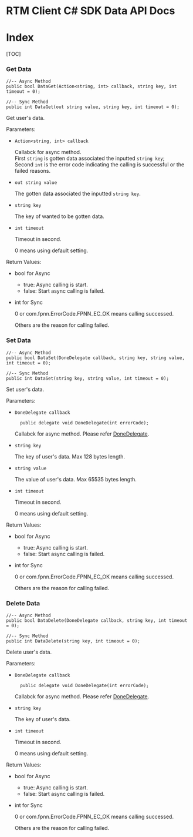 # RTM Client C# SDK Data API Docs

# Index

[TOC]

### Get Data

	//-- Async Method
	public bool DataGet(Action<string, int> callback, string key, int timeout = 0);
	
	//-- Sync Method
	public int DataGet(out string value, string key, int timeout = 0);

Get user's data.

Parameters:

+ `Action<string, int> callback`

	Callabck for async method.  
	First `string` is gotten data associated the inputted `string key`;  
	Second `int` is the error code indicating the calling is successful or the failed reasons.

+ `out string value`

	The gotten data associated the inputted `string key`.

+ `string key`

	The key of wanted to be gotten data.

+ `int timeout`

	Timeout in second.

	0 means using default setting.


Return Values:

+ bool for Async

	* true: Async calling is start.
	* false: Start async calling is failed.

+ int for Sync

	0 or com.fpnn.ErrorCode.FPNN_EC_OK means calling successed.

	Others are the reason for calling failed.

### Set Data

	//-- Async Method
	public bool DataSet(DoneDelegate callback, string key, string value, int timeout = 0);
	
	//-- Sync Method
	public int DataSet(string key, string value, int timeout = 0);

Set user's data.

Parameters:

+ `DoneDelegate callback`

		public delegate void DoneDelegate(int errorCode);

	Callabck for async method. Please refer [DoneDelegate](Delegates.md#DoneDelegate).

+ `string key`

	The key of user's data. Max 128 bytes length.

+ `string value`

	The value of user's data. Max 65535 bytes length.

+ `int timeout`

	Timeout in second.

	0 means using default setting.


Return Values:

+ bool for Async

	* true: Async calling is start.
	* false: Start async calling is failed.

+ int for Sync

	0 or com.fpnn.ErrorCode.FPNN_EC_OK means calling successed.

	Others are the reason for calling failed.

### Delete Data

	//-- Async Method
	public bool DataDelete(DoneDelegate callback, string key, int timeout = 0);
	
	//-- Sync Method
	public int DataDelete(string key, int timeout = 0);

Delete user's data.

Parameters:

+ `DoneDelegate callback`

		public delegate void DoneDelegate(int errorCode);

	Callabck for async method. Please refer [DoneDelegate](Delegates.md#DoneDelegate).

+ `string key`

	The key of user's data.

+ `int timeout`

	Timeout in second.

	0 means using default setting.


Return Values:

+ bool for Async

	* true: Async calling is start.
	* false: Start async calling is failed.

+ int for Sync

	0 or com.fpnn.ErrorCode.FPNN_EC_OK means calling successed.

	Others are the reason for calling failed.



